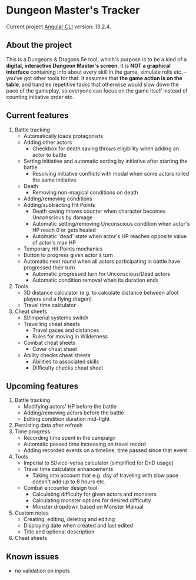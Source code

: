 # Dungeon Master's Tracker

Current project [Angular CLI](https://github.com/angular/angular-cli) version: 13.2.4.

## About the project
This is a Dungeons & Dragons 5e tool, which's purpose is to be a kind of a **digital, interactive Dungeon Master's screen**. 
It is **NOT a graphical interface** containing info about every skill in the game, simulate rolls etc. - 
you've got other tools for that. It assumes that **the game action is on the table**, and handles repetitive tasks 
that otherwise would slow down the pace of the gameplay, so everyone can focus on the 
game itself instead of counting initiative order etc. 

## Current features
1. Battle tracking
    * Automatically loads protagonists
    * Adding other actors
        * Checkbox for death saving throws eligibility when adding an actor to battle
    * Setting initiative and automatic sorting by initiative after starting the battle
        * Resolving initiative conflicts with modal when some actors rolled the same initiative
    * Death
        * Removing non-magical conditions on death
    * Adding/removing conditions
    * Adding/subtracting Hit Points
        * Death saving throws counter when character becomes Unconscious by damage
        * Automatic setting/removing Unconscious condition when actor's HP reach 0 or gets healed
        * Automatic 'dead' state when actor's HP reaches opposite value of actor's max HP
    * Temporary Hit Points mechanics
    * Button to progress given actor's turn
    * Automatic next round when all actors participating in battle have progressed their turn
        * Automatic progressed turn for Unconscious/Dead actors
        * Automatic condition removal when its duration ends
2. Tools
    * 3D distance calculator (e.g. to calculate distance between afoot players and a flying dragon)
    * Travel time calculator
3. Cheat sheets
    * SI/imperial systems switch
    * Travelling cheat sheets
        * Travel paces and distances
        * Rules for moving in Wilderness
    * Combat cheat sheets
        * Cover cheat sheet
    * Ability checks cheat sheets
        * Abilities to associated skills
        * Difficulty checks cheat sheet

## Upcoming features
1. Battle tracking
    * Modifying actors' HP before the battle
    * Adding/removing actors before the battle
    * Editing condition duration mid-fight
2. Persisting data after refresh
3. Time progress
    * Recording time spent in the campaign
    * Automatic passed time increasing on travel record
    * Adding recorded events on a timeline, time passed since that event
4. Tools
    * Imperial to SI/vice-versa calculator (simplified for DnD usage)
    * Travel time calculator enhancements
        * Taking into account that e.g. day of traveling with slow pace doesn't add up to 8 hours etc.
    * Combat encounter design tool
        * Calculating difficulty for given actors and monsters
        * Calculating monster options for desired difficulty
        * Monster dropdown based on Monster Manual
5. Custom notes
    * Creating, editing, deleting and editing
    * Displaying date when created and last edited
    * Title and optional description
6. Cheat sheets

## Known issues
* no validation on inputs
